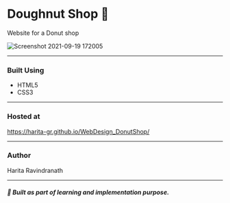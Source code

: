 # Doughnut Shop :doughnut:

Website for a Donut shop

![Screenshot 2021-09-19 172005](https://user-images.githubusercontent.com/61909695/133926528-4383a99e-eccd-42f7-b6a4-4f345e540fb6.jpg)

---
### Built Using
- HTML5
- CSS3
---

### Hosted at
[<https://harita-gr.github.io/WebDesign_DonutShop/>](https://htmlpreview.github.io/?https://raw.githubusercontent.com/haritaToboso/webDesign/master/Donut%20Shop/index.html)

---
### Author
Harita Ravindranath

---
#####  :pushpin: Built as part of learning and implementation purpose.


